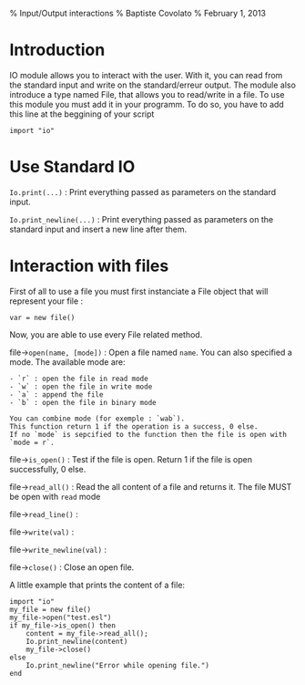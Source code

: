 % Input/Output interactions
% Baptiste Covolato
% February 1, 2013

Introduction
============

IO module allows you to interact with the user. With it, you can read from the
standard input and write on the standard/erreur output.
The module also introduce a type named File, that allows you to read/write in
a file.
To use this module you must add it in your programm. To do so, you have to add
this line at the beggining of your script

    import "io"

Use Standard IO
===============

`Io.print(...)`
:   Print everything passed as parameters on the standard input.

`Io.print_newline(...)`
:   Print everything passed as parameters on the standard input and insert a
    new line after them.


Interaction with files
=======================

First of all to use a file you must first instanciate a File object that will
represent your file :

    var = new file()

Now, you are able to use every File related method.

file->`open(name, [mode])`
:   Open a file named `name`. You can also specified a mode. The available
    mode are:

    - `r` : open the file in read mode
    - `w` : open the file in write mode
    - `a` : append the file
    - `b` : open the file in binary mode

    You can combine mode (for exemple : `wab`).
    This function return 1 if the operation is a success, 0 else.
    If no `mode` is sepcified to the function then the file is open with 
    `mode = r`.

file->`is_open()`
:   Test if the file is open. Return 1 if the file is open successfully, 0 else.

file->`read_all()`
:   Read the all content of a file and returns it. The file MUST be open with
    `read` mode

file->`read_line()`
:   

file->`write(val)`
:   

file->`write_newline(val)`
:   

file->`close()`
:   Close an open file.

A little example that prints the content of a file:

    import "io"
    my_file = new file()
    my_file->open("test.esl")
    if my_file->is_open() then
        content = my_file->read_all();
        Io.print_newline(content)
        my_file->close()
    else
        Io.print_newline("Error while opening file.")
    end
